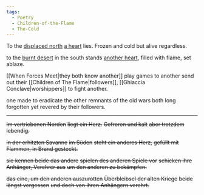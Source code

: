 ```yaml
---
tags:
  - Poetry
  - Children-of-the-Flame
  - The-Cold
---
```

To the [displaced north](Northern%20Reaches)
[a heart](Heart%20of%20Cold) lies.
Frozen and cold
but alive regardless.

to the [burnt desert](Scorched%20Acres.md)
in the south
stands [another heart](Crimson%20Heart),
filled with flame, set ablaze. 

[[When Forces Meet|they both know another]]
play games to another
send out their [[Children of The Flame|followers]], [[Ghiaccia Conclave|worshippers]]
to fight another. 

one made to eradicate the other
remnants of the old wars
both long forgotten
yet revered by their followers. 
***
~~Im vertriebenen Norden~~
~~liegt ein Herz.~~
~~Gefroren und kalt~~
~~aber trotzdem lebendig.~~

~~in der erhitzten Savanne~~
~~im Süden~~
~~steht ein anderes Herz,~~
~~gefüllt mit Flammen, in Brand gesteckt.~~

~~sie kennen beide das andere~~
~~spielen des anderen Spiele vor~~
~~schicken ihre Anhänger, Verehrer aus~~
~~um den anderen zu bekämpfen.~~

~~das eine, um den anderen auszurotten~~
~~Überbleibsel der alten Kriege~~
~~beide längst vergessen~~
~~und doch von ihren Anhängern verehrt.~~